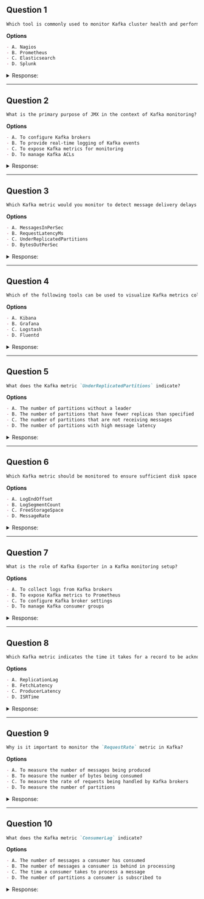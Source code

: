 ## Question 1

```markdown
Which tool is commonly used to monitor Kafka cluster health and performance?
```

**Options**

```markdown
- A. Nagios
- B. Prometheus
- C. Elasticsearch
- D. Splunk
```

<details><summary>Response:</summary>

**Answer:** B

**Explanation:**

```markdown
Prometheus is widely used for monitoring Kafka cluster health and performance. It collects metrics from Kafka brokers, producers, and consumers, and stores them in a time-series database. Prometheus can be used with Grafana for visualizing these metrics.

- A. Nagios is a general monitoring tool but not specialized for Kafka metrics.
- B. Prometheus is specialized for metrics collection and integrates well with Kafka.
- C. Elasticsearch is a search engine used more for logging.
- D. Splunk is also focused on log management rather than time-series metrics.
```

</details>

---

## Question 2

```markdown
What is the primary purpose of JMX in the context of Kafka monitoring?
```

**Options**

```markdown
- A. To configure Kafka brokers
- B. To provide real-time logging of Kafka events
- C. To expose Kafka metrics for monitoring
- D. To manage Kafka ACLs
```

<details><summary>Response:</summary>

**Answer:** C

**Explanation:**

```markdown
JMX (Java Management Extensions) is used to expose Kafka metrics for monitoring. Kafka brokers expose various metrics (such as broker metrics, topic metrics, and consumer group metrics) through JMX.

- A. JMX does not configure brokers.
- B. JMX is not used for real-time logging.
- C. JMX exposes metrics for external monitoring tools.
- D. Kafka ACLs are managed through different means.
```

</details>

---

## Question 3

```markdown
Which Kafka metric would you monitor to detect message delivery delays in a Kafka cluster?
```

**Options**

```markdown
- A. MessagesInPerSec
- B. RequestLatencyMs
- C. UnderReplicatedPartitions
- D. BytesOutPerSec
```

<details><summary>Response:</summary>

**Answer:** B

**Explanation:**

```markdown
`RequestLatencyMs` indicates the time taken to process requests in Kafka, which can reveal delays in message delivery.

- A. Measures message production rate, not delay.
- B. Reflects latency and potential delays.
- C. Indicates replication health, not latency.
- D. Tracks consumption throughput, not latency.
```

</details>

---

## Question 4

```markdown
Which of the following tools can be used to visualize Kafka metrics collected by Prometheus?
```

**Options**

```markdown
- A. Kibana
- B. Grafana
- C. Logstash
- D. Fluentd
```

<details><summary>Response:</summary>

**Answer:** B

**Explanation:**

```markdown
Grafana is widely used with Prometheus for visualizing time-series metrics, including Kafka metrics.

- A. Kibana works with Elasticsearch, not Prometheus.
- B. Grafana is the correct tool for Prometheus visualizations.
- C. Logstash is a log shipper, not a visualizer.
- D. Fluentd is a log collector, not a dashboard tool.
```

</details>

---

## Question 5

```markdown
What does the Kafka metric `UnderReplicatedPartitions` indicate?
```

**Options**

```markdown
- A. The number of partitions without a leader
- B. The number of partitions that have fewer replicas than specified
- C. The number of partitions that are not receiving messages
- D. The number of partitions with high message latency
```

<details><summary>Response:</summary>

**Answer:** B

**Explanation:**

```markdown
`UnderReplicatedPartitions` shows how many partitions don’t have the expected number of in-sync replicas, indicating a reliability issue.

- A. That would be `OfflinePartitionsCount`.
- B. Correct — indicates under-replication.
- C. Not directly related to replication.
- D. Latency is measured by other metrics.
```

</details>

---

## Question 6

```markdown
Which Kafka metric should be monitored to ensure sufficient disk space on Kafka brokers?
```

**Options**

```markdown
- A. LogEndOffset
- B. LogSegmentCount
- C. FreeStorageSpace
- D. MessageRate
```

<details><summary>Response:</summary>

**Answer:** C

**Explanation:**

```markdown
`FreeStorageSpace` reflects available disk space and helps prevent storage issues on Kafka brokers.

- A. Tracks the offset, not disk usage.
- B. Counts log segments but doesn’t reflect space directly.
- C. Correct — shows available storage.
- D. Message rate is about throughput, not storage.
```

</details>

---

## Question 7

```markdown
What is the role of Kafka Exporter in a Kafka monitoring setup?
```

**Options**

```markdown
- A. To collect logs from Kafka brokers
- B. To expose Kafka metrics to Prometheus
- C. To configure Kafka broker settings
- D. To manage Kafka consumer groups
```

<details><summary>Response:</summary>

**Answer:** B

**Explanation:**

```markdown
Kafka Exporter exposes Kafka metrics (e.g., lag, topic size) to Prometheus for collection and monitoring.

- A. Log collection is handled by other tools.
- B. Correct — Kafka Exporter bridges Kafka and Prometheus.
- C. Configuration is not done through Kafka Exporter.
- D. Consumer group management is separate.
```

</details>

---

## Question 8

```markdown
Which Kafka metric indicates the time it takes for a record to be acknowledged by all in-sync replicas?
```

**Options**

```markdown
- A. ReplicationLag
- B. FetchLatency
- C. ProducerLatency
- D. ISRTime
```

<details><summary>Response:</summary>

**Answer:** A

**Explanation:**

```markdown
`ReplicationLag` measures the delay between leader and follower replicas — a key measure for consistency.

- A. Correct — shows replica acknowledgment delay.
- B. Fetch latency is for consumers pulling messages.
- C. Producer latency is producer-side delay.
- D. ISRTime is not a standard Kafka metric.
```

</details>

---

## Question 9

```markdown
Why is it important to monitor the `RequestRate` metric in Kafka?
```

**Options**

```markdown
- A. To measure the number of messages being produced
- B. To measure the number of bytes being consumed
- C. To measure the rate of requests being handled by Kafka brokers
- D. To measure the number of partitions
```

<details><summary>Response:</summary>

**Answer:** C

**Explanation:**

```markdown
`RequestRate` shows how many requests (produce, fetch, metadata) are handled by brokers — a key load indicator.

- A. That’s `MessagesInPerSec`.
- B. That’s `BytesOutPerSec`.
- C. Correct — reflects broker request load.
- D. Partition count is a configuration, not a metric.
```

</details>

---

## Question 10

```markdown
What does the Kafka metric `ConsumerLag` indicate?
```

**Options**

```markdown
- A. The number of messages a consumer has consumed
- B. The number of messages a consumer is behind in processing
- C. The time a consumer takes to process a message
- D. The number of partitions a consumer is subscribed to
```

<details><summary>Response:</summary>

**Answer:** B

**Explanation:**

```markdown
`ConsumerLag` reflects how far behind a consumer is from the latest offset — crucial for ensuring consumers keep up.

- A. That would be a consumption count, not lag.
- B. Correct — shows how delayed the consumer is.
- C. Processing time is not the same as lag.
- D. Subscription info doesn’t reveal lag.
```

</details>
